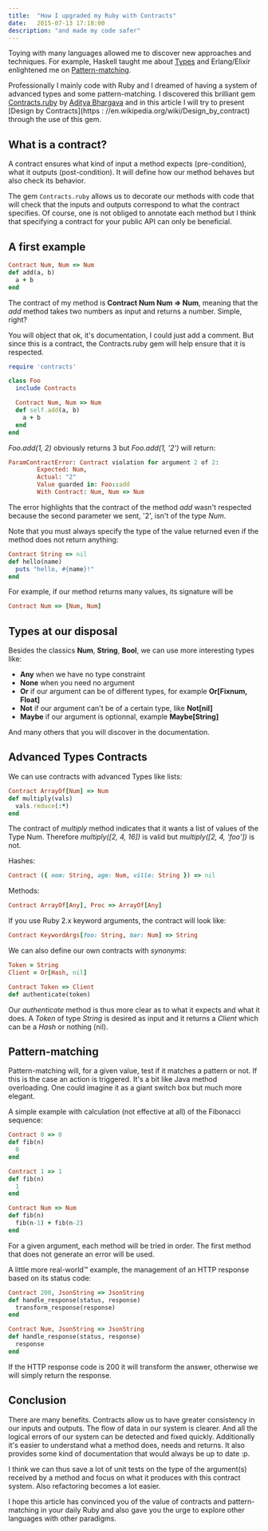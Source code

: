 ```yaml
---
title:  "How I upgraded my Ruby with Contracts"
date:   2015-07-13 17:18:00
description: "and made my code safer"
---
```


Toying with many languages allowed me to discover new approaches and techniques. For example, Haskell taught me about [Types](http://learnyouahaskell.com/making-our-own-types-and-typeclasses) and Erlang/Elixir enlightened me on [Pattern-matching](http://learnyousomeerlang.com/syntax-in-functions).

Professionally I mainly code with Ruby and I dreamed of having a system of advanced types and some pattern-matching. I discovered this brilliant gem [Contracts.ruby](https://github.com/egonSchiele/contracts.ruby) by [Aditya Bhargava](http://adit.io) and in this article I will try to present [Design by Contracts](https : //en.wikipedia.org/wiki/Design_by_contract) through the use of this gem.

## What is a contract?

A contract ensures what kind of input a method expects (pre-condition), what it outputs (post-condition). It will define how our method behaves but also check its behavior.

The gem `Contracts.ruby` allows us to decorate our methods with code that will check that the inputs and outputs correspond to what the contract specifies. Of course, one is not obliged to annotate each method but I think that specifying a contract for your public API can only be beneficial.

## A first example

```ruby
Contract Num, Num => Num
def add(a, b)
  a + b
end
```

The contract of my method is **Contract Num Num => Num**, meaning that the *add* method takes two numbers as input and returns a number. Simple, right?

You will object that ok, it's documentation, I could just add a comment. But since this is a contract, the Contracts.ruby gem will help ensure that it is respected.

```ruby
require 'contracts'

class Foo
  include Contracts

  Contract Num, Num => Num
  def self.add(a, b)
    a + b
  end
end
```

*Foo.add(1, 2)* obviously returns 3 but *Foo.add(1, '2')* will return:

```ruby
ParamContractError: Contract violation for argument 2 of 2:
        Expected: Num,
        Actual: "2"
        Value guarded in: Foo::add
        With Contract: Num, Num => Num
```
The error highlights that the contract of the method *add* wasn't respected because the second parameter we sent, '2', isn't of the type *Num*.

Note that you must always specify the type of the value returned even if the method does not return anything:

```ruby
Contract String => nil
def hello(name)
  puts "hello, #{name}!"
end
```

For example, if our method returns many values, its signature will be

```ruby
Contract Num => [Num, Num]
```

## Types at our disposal

Besides the classics **Num**, **String**, **Bool**, we can use more interesting types like:

- **Any** when we have no type constraint
- **None** when you need no argument
- **Or** if our argument can be of different types, for example **Or[Fixnum, Float]**
- **Not** if our argument can't be of a certain type, like **Not[nil]**
- **Maybe** if our argument is optionnal, example **Maybe[String]**

And many others that you will discover in the documentation.

## Advanced Types Contracts

We can use contracts with advanced Types like lists:

```ruby
Contract ArrayOf[Num] => Num
def multiply(vals)
  vals.reduce(:*)
end
```

The contract of *multiply* method indicates that it wants a list of values of the Type Num. Therefore *multiply([2, 4, 16])* is valid but *multiply([2, 4, 'foo'])* is not.

Hashes:

```ruby
Contract ({ nom: String, age: Num, ville: String }) => nil
```

Methods:

```ruby
Contract ArrayOf[Any], Proc => ArrayOf[Any]
```

If you use Ruby 2.x keyword arguments, the contract will look like:

```ruby
Contract KeywordArgs[foo: String, bar: Num] => String
```

We can also define our own contracts with *synonyms*:

```ruby
Token = String
Client = Or[Hash, nil]

Contract Token => Client
def authenticate(token)
```

Our *authenticate* method is thus more clear as to what it expects and what it does. A *Token* of type *String* is desired as input and it returns a *Client* which can be a *Hash* or nothing (nil).

## Pattern-matching

Pattern-matching will, for a given value, test if it matches a pattern or not. If this is the case an action is triggered. It's a bit like Java method overloading. One could imagine it as a giant switch box but much more elegant.

A simple example with calculation (not effective at all) of the Fibonacci sequence:

```ruby
Contract 0 => 0
def fib(n)
  0
end

Contract 1 => 1
def fib(n)
  1
end

Contract Num => Num
def fib(n)
  fib(n-1) + fib(n-2)
end
```

For a given argument, each method will be tried in order. The first method that does not generate an error will be used.

A little more real-world™ example, the management of an HTTP response based on its status code:

```ruby
Contract 200, JsonString => JsonString
def handle_response(status, response)
  transform_response(response)
end

Contract Num, JsonString => JsonString
def handle_response(status, response)
  response
end
```

If the HTTP response code is 200 it will transform the answer, otherwise we will simply return the response.

## Conclusion

There are many benefits. Contracts allow us to have greater consistency in our inputs and outputs. The flow of data in our system is clearer. And all the logical errors of our system can be detected and fixed quickly. Additionally it's easier to understand what a method does, needs and returns. It also provides some kind of documentation that would always be up to date :p.

I think we can thus save a lot of unit tests on the type of the argument(s) received by a method and focus on what it produces with this contract system. Also refactoring becomes a lot easier.

I hope this article has convinced you of the value of contracts and pattern-matching in your daily Ruby and also gave you the urge to explore other languages ​​with other paradigms.
